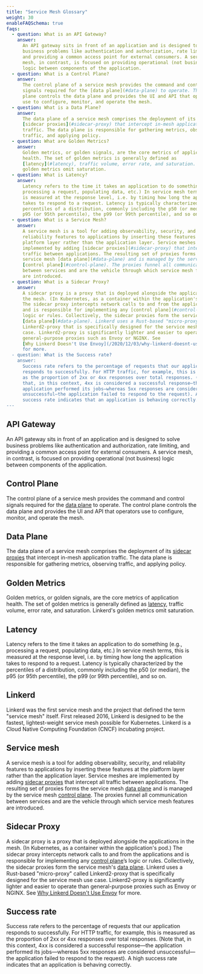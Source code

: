 ```yaml
---
title: "Service Mesh Glossary"
weight: 30
enableFAQSchema: true
faqs:
  - question: What is an API Gateway?
    answer: 
      An API gateway sits in front of an application and is designed to solve
      business problems like authentication and authorization, rate limiting,
      and providing a common access point for external consumers. A service
      mesh, in contrast, is focused on providing operational (not business)
      logic between components of the application.
  - question: What is a Control Plane?
    answer:
      The control plane of a service mesh provides the command and control
      signals required for the [data plane](#data-plane) to operate. The control
      plane controls the data plane and provides the UI and API that operators
      use to configure, monitor, and operate the mesh.
  - question: What is a Data Plane?
    answer:
      The data plane of a service mesh comprises the deployment of its
      [sidecar proxies](#sidecar-proxy) that intercept in-mesh application
      traffic. The data plane is responsible for gathering metrics, observing
      traffic, and applying policy.
  - question: What are Golden Metrics?
    answer: 
      Golden metrics, or golden signals, are the core metrics of application
      health. The set of golden metrics is generally defined as
      [latency](#latency), traffic volume, error rate, and saturation. Linkerd's
      golden metrics omit saturation.
  - question: What is Latency?
    answer:
      Latency refers to the time it takes an application to do something (e.g.,
      processing a request, populating data, etc.) In service mesh terms, this
      is measured at the response level, i.e. by timing how long the application
      takes to respond to a request. Latency is typically characterized by the
      percentiles of a distribution, commonly including the p50 (or median), the
      p95 (or 95th percentile), the p99 (or 99th percentile), and so on.
  - question: What is a Service Mesh?
    answer:
      A service mesh is a tool for adding observability, security, and
      reliability features to applications by inserting these features at the
      platform layer rather than the application layer. Service meshes are
      implemented by adding [sidecar proxies](#sidecar-proxy) that intercept all
      traffic between applications. The resulting set of proxies forms the
      service mesh [data plane](#data-plane) and is managed by the service mesh
      [control plane](#control-plane). The proxies funnel all communication
      between services and are the vehicle through which service mesh features
      are introduced.
  - question: What is a Sidecar Proxy?
    answer:
      A sidecar proxy is a proxy that is deployed alongside the applications in
      the mesh. (In Kubernetes, as a container within the application's pod.)
      The sidecar proxy intercepts network calls to and from the applications
      and is responsible for implementing any [control plane](#control-plane)’s
      logic or rules. Collectively, the sidecar proxies form the service mesh's
      [data plane](#data-plane). Linkerd uses a Rust-based "micro-proxy" called
      Linkerd2-proxy that is specifically designed for the service mesh use
      case. Linkerd2-proxy is significantly lighter and easier to operate than
      general-purpose proxies such as Envoy or NGINX. See
      [Why Linkerd Doesn't Use Envoy](/2020/12/03/why-linkerd-doesnt-use-envoy/)
      for more.
  - question: What is the Success rate?
    answer:
      Success rate refers to the percentage of requests that our application
      responds to successfully. For HTTP traffic, for example, this is measured
      as the proportion of 2xx or 4xx responses over total responses. (Note
      that, in this context, 4xx is considered a successful response—the
      application performed its jobs—whereas 5xx responses are considered
      unsuccessful—the application failed to respond to the request). A high
      success rate indicates that an application is behaving correctly.
---
```


## API Gateway

An API gateway sits in front of an application and is designed to solve business
problems like authentication and authorization, rate limiting, and providing a
common access point for external consumers. A service mesh, in contrast, is
focused on providing operational (not business) logic between components of the
application.

## Control Plane

The control plane of a service mesh provides the command and control signals
required for the [data plane](#data-plane) to operate. The control plane controls
the data plane and provides the UI and API that operators use to configure,
monitor, and operate the mesh.

## Data Plane

The data plane of a service mesh comprises the deployment of its
[sidecar proxies](#sidecar-proxy) that intercept in-mesh application traffic.
The data plane is responsible for gathering metrics, observing traffic, and
applying policy.

## Golden Metrics

Golden metrics, or golden signals, are the core metrics of application health.
The set of golden metrics is generally defined as [latency](#latency), traffic
volume, error rate, and saturation. Linkerd's golden metrics omit saturation.

## Latency

Latency refers to the time it takes an application to do something (e.g.,
processing a request, populating data, etc.) In service mesh terms, this is
measured at the response level, i.e. by timing how long the application takes to
respond to a request. Latency is typically characterized by the percentiles of a
distribution, commonly including the p50 (or median), the p95 (or 95th
percentile), the p99 (or 99th percentile), and so on.

## Linkerd

Linkerd was the first service mesh and the project that defined the term
"service mesh" itself. First released 2016, Linkerd is designed to be the
fastest, lightest-weight service mesh possible for Kubernetes. Linkerd is a
Cloud Native Computing Foundation (CNCF) incubating project.

## Service mesh

A service mesh is a tool for adding observability, security, and reliability
features to applications by inserting these features at the platform layer
rather than the application layer. Service meshes are implemented by adding
[sidecar proxies](#sidecar-proxy) that intercept all traffic between
applications. The resulting set of proxies forms the service mesh
[data plane](#data-plane) and is managed by the service mesh
[control plane](#control-plane). The proxies funnel all communication between
services and are the vehicle through which service mesh features are introduced.

## Sidecar Proxy

A sidecar proxy is a proxy that is deployed alongside the applications in the
mesh. (In Kubernetes, as a container within the application's pod.) The sidecar
proxy intercepts network calls to and from the applications and is responsible
for implementing any [control plane](#control-plane)’s logic or rules.
Collectively, the sidecar proxies form the service mesh's
[data plane](#data-plane). Linkerd uses a Rust-based "micro-proxy" called
Linkerd2-proxy that is specifically designed for the service mesh use case.
Linkerd2-proxy is significantly lighter and easier to operate than
general-purpose proxies such as Envoy or NGINX. See
[Why Linkerd Doesn't Use Envoy](/2020/12/03/why-linkerd-doesnt-use-envoy/) for
more.

## Success rate

Success rate refers to the percentage of requests that our application responds
to successfully. For HTTP traffic, for example, this is measured as the
proportion of 2xx or 4xx responses over total responses. (Note that, in this
context, 4xx is considered a successful response—the application performed its
jobs—whereas 5xx responses are considered unsuccessful—the application failed to
respond to the request). A high success rate indicates that an application is
behaving correctly.
